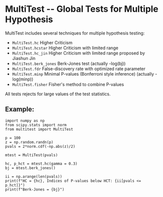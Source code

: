 # MultiTest -- Global Tests for Multiple Hypothesis

MultiTest includes several techniques for multiple hypothesis testing:
- ``MultiTest.hc`` Higher Criticism
- ``MultiTest.hcstar`` Higher Criticism with limited range 
- ``MultiTest.hc_jin`` Higher Criticism with limited range proposed by Jiashun Jin
- ``MultiTest.berk_jones`` Berk-Jones test (actually -log(bj)) 
- ``MultiTest.fdr`` False-discovery rate with optimized rate parameter
- ``MultiTest.minp`` Minimal P-values (Bonferroni style inference) (actually -log(minp))
- ``MultiTest.fisher`` Fisher's method to combine P-values
 
All tests rejects for large values of the test statistics. 

## Example:
```
import numpy as np
from scipy.stats import norm
from multitest import MultiTest

p = 100
z = np.random.randn(p)
pvals = 2*norm.cdf(-np.abs(z)/2)

mtest = MultiTest(pvals)

hc, p_hct = mtest.hc(gamma = 0.3)
bj = mtest.berk_jones()

ii = np.arange(len(pvals))
print(f"HC = {hc}, Indices of P-values below HCT: {ii[pvals <= p_hct]}")
print(f"Berk-Jones = {bj}")
```
